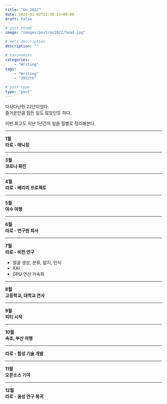 ```yaml
---
title: "On 2022"
date: 2023-01-02T21:58:31+09:00
draft: false

# post thumb
image: "images/post/on2022/head.jpg"

# meta description
description: ""

# taxonomies
categories:
    - "Writing"
tags:
    - "Writing"
    - "2022th"

# post type
type: "post"
---
```


다사다난한 22년이었다. \
즐거운만큼 힘든 일도 많았던듯 하다.

이번 회고도 지난 1년간의 일을 월별로 정리해본다.

---

**1월** \
**라로 - 매니징**

---

**3월** \
**코로나 확진**

---

**4월** \
**라로 - 베리미 프로젝트**

---

**5월** \
**여수 여행**

---

**6월** \
**라로 - 연구원 퇴사**

---

**7월** \
**라로 - 비전 연구**

- 얼굴 생성, 분류, 탐지, 인식
- XAI
- GPU 연산 가속화

---

**8월** \
**고등학교, 대학교 연사**

---

**9월** \
**피티 시작**

---

**10월** \
**속초, 부산 여행**

---

**라로 - 합성 기술 개발**

---

**11월** \
**오픈소스 기여**

---

**12월** \
**라로 - 음성 연구 복귀**
